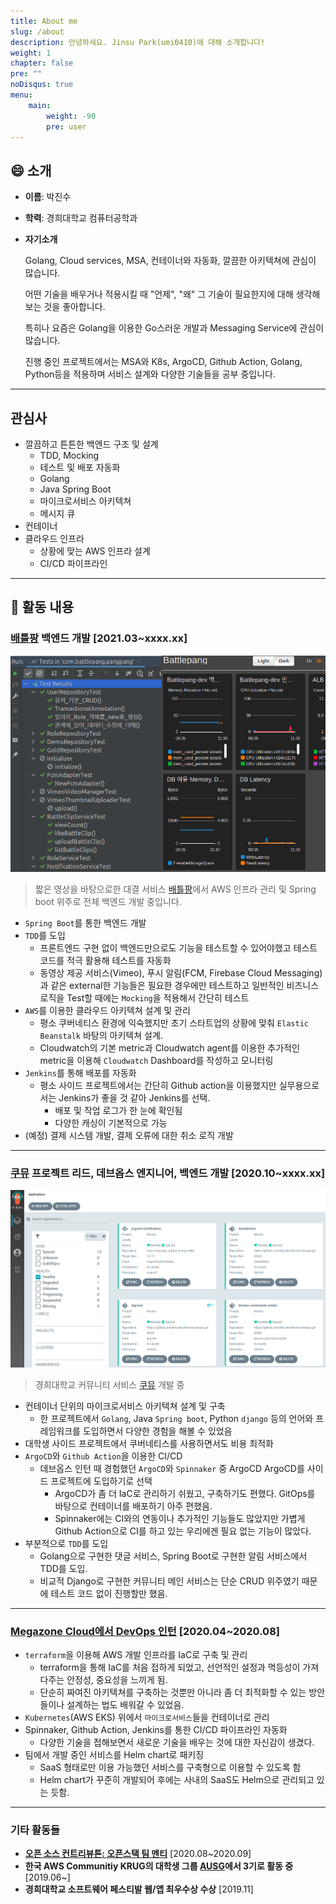 ```yaml
---
title: About me
slug: /about
description: 안녕하세요. Jinsu Park(umi0410)에 대해 소개합니다!
weight: 1
chapter: false
pre: ""
noDisqus: true
menu:
    main: 
        weight: -90
        pre: user
---
```


## 😄 소개

* **이름**: 박진수
* **학력**: 경희대학교 컴퓨터공학과
* **자기소개**
  
  Golang, Cloud services, MSA, 컨테이너와 자동화, 깔끔한 아키텍쳐에 관심이 많습니다.
  
  어떤 기술을 배우거나 적용시킬 때 "언제", "왜" 그 기술이 필요한지에 대해 생각해보는 것을 좋아합니다.
  
  특히나 요즘은 Golang을 이용한 Go스러운 개발과 Messaging Service에 관심이 많습니다. 
  
  진행 중인 프로젝트에서는 MSA와 K8s, ArgoCD, Github Action, Golang, Python등을 적용하며 서비스 설계와 다양한 기술들을 공부 중입니다.

---

## 관심사

* 깔끔하고 튼튼한 백엔드 구조 및 설계
  * TDD, Mocking
  * 테스트 및 배포 자동화
  * Golang
  * Java Spring Boot
  * 마이크로서비스 아키텍쳐
  * 메시지 큐
* 컨테이너
* 클라우드 인프라
  * 상황에 맞는 AWS 인프라 설계
  * CI/CD 파이프라인
  
---

## 📅 활동 내용

### [배틀팡](https://battlepang.com) 백엔드 개발 [2021.03~xxxx.xx]

![battlepang-preview.png](/media/battlepang-preview.png)

> 짧은 영상을 바탕으로한 대결 서비스 [배틀팡](https://battlepang.com)에서 AWS 인프라 관리 및 Spring boot 위주로 전체 백엔드 개발 중입니다.

* `Spring Boot`를 통한 백엔드 개발
* `TDD`를 도입
  * 프론트엔드 구현 없이 백엔드만으로도 기능을 테스트할 수 있어야했고 테스트 코드를 적극 활용해 테스트를 자동화
  * 동영상 제공 서비스(Vimeo), 푸시 알림(FCM, Firebase Cloud Messaging)과 같은 external한 기능들은 필요한 경우에만 테스트하고 일반적인 비즈니스 로직을 Test할 때에는 `Mocking`을 적용해서 간단히 테스트
* `AWS`를 이용한 클라우드 아키텍쳐 설계 및 관리
  * 평소 쿠버네티스 환경에 익숙했지만 초기 스타트업의 상황에 맞춰 `Elastic Beanstalk` 바탕의 아키텍쳐 설계.
  * Cloudwatch의 기본 metric과 Cloudwatch agent를 이용한 추가적인 metric을 이용해 `Cloudwatch` Dashboard를 작성하고 모니터링
* `Jenkins`를 통해 배포를 자동화
  * 평소 사이드 프로젝트에서는 간단히 Github action을 이용했지만 실무용으로서는 Jenkins가 좋을 것 같아 Jenkins를 선택.
    * 배포 및 작업 로그가 한 눈에 확인됨
    * 다양한 캐싱이 기본적으로 가능
* (예정) 결제 시스템 개발, 결제 오류에 대한 취소 로직 개발

---

### [쿠뮤](https://github.com/search?q=topic%3Akhumu+org%3Akhu-dev&type=Repositories) 프로젝트 리드, 데브옵스 엔지니어, 백엔드 개발 [2020.10~xxxx.xx]

![khumu-argo.png](/media/khumu-argo.png)
> 경희대학교 커뮤니티 서비스 [쿠뮤](https://github.com/search?q=topic%3Akhumu+org%3Akhu-dev&type=Repositories) 개발 중

* 컨테이너 단위의 마이크로서비스 아키텍쳐 설계 및 구축
  * 한 프로젝트에서 `Golang`, Java `Spring boot`, Python `django` 등의 언어와 프레임워크를 도입하면서 다양한 경험을 해볼 수 있었음
* 대학생 사이드 프로젝트에서 쿠버네티스를 사용하면서도 비용 최적화
* `ArgoCD`와 `Github Action`을 이용한 CI/CD
  * 데브옵스 인턴 때 경험했던 `ArgoCD`와 `Spinnaker` 중 ArgoCD ArgoCD를 사이드 프로젝트에 도입하기로 선택
    * ArgoCD가 좀 더 IaC로 관리하기 쉬웠고, 구축하기도 편했다. GitOps를 바탕으로 컨테이너를 배포하기 아주 편했음.
    * Spinnaker에는 CI와의 연동이나 추가적인 기능들도 많았지만 가볍게 Github Action으로 CI를 하고 있는 우리에겐 필요 없는 기능이 많았다.
* 부분적으로 `TDD`를 도입
  * Golang으로 구현한 댓글 서비스, Spring Boot로 구현한 알림 서비스에서 TDD를 도입.
  * 비교적 Django로 구현한 커뮤니티 메인 서비스는 단순 CRUD 위주였기 때문에 테스트 코드 없이 진행할만 했음.

---

### [Megazone Cloud에서 DevOps 인턴](/blog/megazone-cloud/index/) [2020.04~2020.08]

* `terraform`을 이용해 AWS 개발 인프라를 IaC로 구축 및 관리
  * terraform을 통해 IaC를 처음 접하게 되었고, 선언적인 설정과 멱등성이 가져다주는 안정성, 중요성을 느끼게 됨.
  * 단순히 짜여진 아키텍쳐를 구축하는 것뿐만 아니라 좀 더 최적화할 수 있는 방안들이나 설계하는 법도 배워갈 수 있었음.
* `Kubernetes`(AWS EKS) 위에서 `마이크로서비스`들을 컨테이너로 관리
* Spinnaker, Github Action, Jenkins를 통한 CI/CD 파이프라인 자동화
  * 다양한 기술을 접해보면서 새로운 기술을 배우는 것에 대한 자신감이 생겼다.
* 팀에서 개발 중인 서비스를 Helm chart로 패키징
  * SaaS 형태로만 이용 가능했던 서비스를 구축형으로 이용할 수 있도록 함
  * Helm chart가 꾸준히 개발되어 후에는 사내의 SaaS도 Helm으로 관리되고 있는 듯함.

---

### 기타 활동들
* **[오픈 소스 컨트리뷰톤: 오픈스택 팀 멘티](/experiences/open-source/open-source-contributhon-2020)** [2020.08~2020.09]
* **한국 AWS Communitiy KRUG의 대학생 그룹 [AUSG](https://ausg.me)에서 3기로 활동 중** [2019.06~]
* **경희대학교 소프트웨어 페스티발 웹/앱 최우수상 수상** [2019.11]



  


